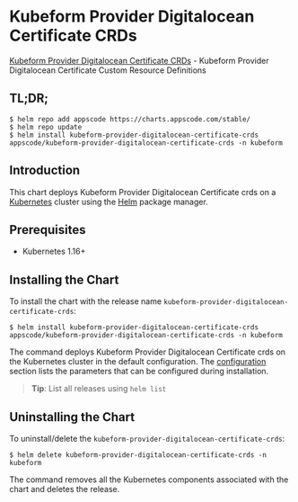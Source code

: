 # Kubeform Provider Digitalocean Certificate CRDs

[Kubeform Provider Digitalocean Certificate CRDs](https://github.com/kubeform) - Kubeform Provider Digitalocean Certificate Custom Resource Definitions

## TL;DR;

```console
$ helm repo add appscode https://charts.appscode.com/stable/
$ helm repo update
$ helm install kubeform-provider-digitalocean-certificate-crds appscode/kubeform-provider-digitalocean-certificate-crds -n kubeform
```

## Introduction

This chart deploys Kubeform Provider Digitalocean Certificate crds on a [Kubernetes](http://kubernetes.io) cluster using the [Helm](https://helm.sh) package manager.

## Prerequisites

- Kubernetes 1.16+

## Installing the Chart

To install the chart with the release name `kubeform-provider-digitalocean-certificate-crds`:

```console
$ helm install kubeform-provider-digitalocean-certificate-crds appscode/kubeform-provider-digitalocean-certificate-crds -n kubeform
```

The command deploys Kubeform Provider Digitalocean Certificate crds on the Kubernetes cluster in the default configuration. The [configuration](#configuration) section lists the parameters that can be configured during installation.

> **Tip**: List all releases using `helm list`

## Uninstalling the Chart

To uninstall/delete the `kubeform-provider-digitalocean-certificate-crds`:

```console
$ helm delete kubeform-provider-digitalocean-certificate-crds -n kubeform
```

The command removes all the Kubernetes components associated with the chart and deletes the release.



